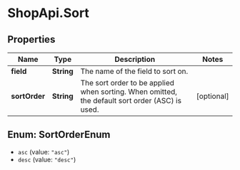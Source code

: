 # ShopApi.Sort

## Properties
Name | Type | Description | Notes
------------ | ------------- | ------------- | -------------
**field** | **String** | The name of the field to sort on. | 
**sortOrder** | **String** | The sort order to be applied when sorting. When omitted, the default sort order (ASC) is used. | [optional] 

<a name="SortOrderEnum"></a>
## Enum: SortOrderEnum

* `asc` (value: `"asc"`)
* `desc` (value: `"desc"`)


